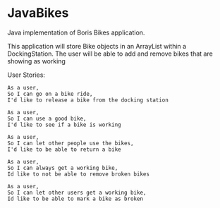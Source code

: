 # JavaBikes

Java implementation of Boris Bikes application.

This application will store Bike objects in an ArrayList within a DockingStation. The user will be able to add and remove bikes that are showing as working

User Stories:

```
As a user,
So I can go on a bike ride,
I'd like to release a bike from the docking station
```
```
As a user,
So I can use a good bike,
I'd like to see if a bike is working
```
```
As a user,
So I can let other people use the bikes,
I'd like to be able to return a bike
```
```
As a user,
So I can always get a working bike,
Id like to not be able to remove broken bikes
```
```$xslt
As a user,
So I can let other users get a working bike,
Id like to be able to mark a bike as broken
```
